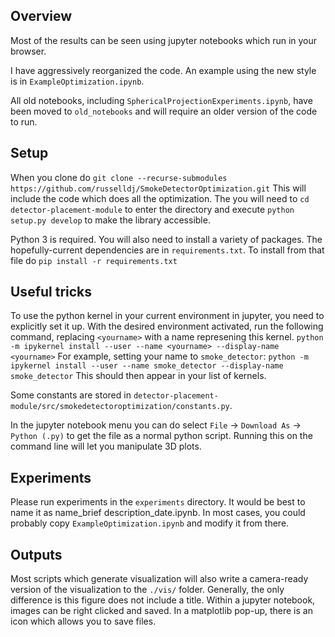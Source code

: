 ## Overview
Most of the results can be seen using jupyter notebooks which run in your browser.

I have aggressively reorganized the code. An example using the new style is in `ExampleOptimization.ipynb`.

All old notebooks, including `SphericalProjectionExperiments.ipynb`, have been moved to `old_notebooks` and will require an older version of the code to run.

## Setup
When you clone do `git clone --recurse-submodules https://github.com/russelldj/SmokeDetectorOptimization.git` This will include the code which does all the optimization.
The you will need to `cd detector-placement-module` to enter the directory and execute `python setup.py develop` to make the library accessible.

Python 3 is required. You will also need to install a variety of packages. The hopefully-current dependencies are in
`requirements.txt`. To install from that file do `pip install -r requirements.txt`

## Useful tricks
To use the python kernel in your current environment in jupyter, you need to explicitly set it up.
With the desired environment activated, run the following command, replacing `<yourname>` with a name represening this kernel.
`python -m ipykernel install --user --name <yourname> --display-name <yourname>`
For example, setting your name to `smoke_detector`:
`python -m ipykernel install --user --name smoke_detector --display-name smoke_detector`
This should then appear in your list of kernels.

Some constants are stored in `detector-placement-module/src/smokedetectoroptimization/constants.py`.

In the jupyter notebook menu you can do select `File` -> `Download As` -> `Python (.py)` to get the file as a normal python script.
Running this on the command line will let you manipulate 3D plots.

## Experiments
Please run experiments in the `experiments` directory. It would be best to name it as name_brief description_date.ipynb.
In most cases, you could probably copy `ExampleOptimization.ipynb` and modify it from there.

## Outputs
Most scripts which generate visualization will also write a camera-ready version of the visualization to the `./vis/` folder. Generally, the only difference is this figure does not include a title. Within a jupyter notebook, images can be right clicked and saved. In a matplotlib pop-up, there is an icon which allows you to save files.  
